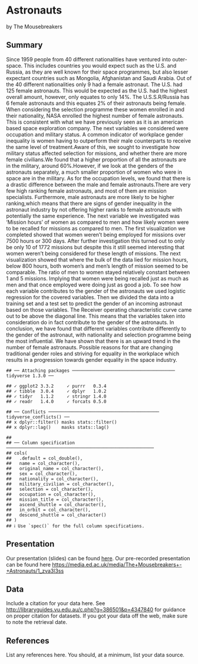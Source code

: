 Astronauts
================
by The Mousebreakers

## Summary

Since 1959 people from 40 different nationalities have ventured into
outer-space. This includes countries you would expect such as the U.S.
and Russia, as they are well known for their space programmes, but also
lesser expectant countries such as Mongolia, Afghanistan and Saudi
Arabia. Out of the 40 different nationalities only 9 had a female
astronaut. The U.S. had 125 female astronauts. This would be expected as
the U.S. had the highest overall amount, however, only equates to only
14%. The U.S.S.R/Russia has 6 female astronauts and this equates 2% of
their astronauts being female. When considering the selection programme
these women enrolled in and their nationality, NASA enrolled the highest
number of female astronauts. This is consistent with what we have
previously seen as it is an american based space exploration company.
The next variables we considered were occupation and military status. A
common indicator of workplace gender inequality is women having to
outperform their male counterparts to receive the same level of
treatment.Aware of this, we sought to investigate how military status
affected selection for missions, and whether there are more female
civilians.We found that a higher proportion of all the astronauts are in
the military, around 60%.However, if we look at the genders of the
astronauts separately, a much smaller proportion of women who were in
space are in the military. As for the occupation levels, we found that
there is a drastic difference between the male and female
astronauts.There are very few high ranking female astronauts, and most
of them are mission specialists. Furthermore, male astronauts are more
likely to be higher ranking,which means that there are signs of gender
inequality in the astronaut industry by not offering higher ranks to
female astronauts with potentially the same experience. The next
variable we investigated was ‘Mission hours’ of women as compared to men
and how likely women were to be recalled for missions as compared to
men. The first visualization we completed showed that women weren’t
being employed for missions over 7500 hours or 300 days. After further
investigation this turned out to only be only 10 of 1772 missions but
despite this it still seemed interesting that women weren’t being
considered for these length of missions. The next visualization showed
that where the bulk of the data lied for mission hours, below 800 hours,
both women’s and men’s length of mission seemed to be comparable. The
ratio of men to women stayed relatively constant between 1 and 5
missions. Implying that women were being recalled just as much as men
and that once employed were doing just as good a job. To see how each
variable contributes to the gender of the astronauts we used logistic
regression for the covered variables. Then we divided the data into a
training set and a test set to predict the gender of an incoming
astronaut based on those variables. The Receiver operating
characteristic curve came out to be above the diagonal line. This means
that the variables taken into consideration do in fact contribute to the
gender of the astronauts. In conclusion, we have found that different
variables contribute differently to the gender of the astronaut, with
nationality and selection programme being the most influential. We have
shown that there is an upward trend in the number of female astronauts.
Possible reasons for that are changing traditional gender roles and
striving for equality in the workplace which results in a progression
towards gender equality in the space industry.

    ## ── Attaching packages ─────────────────────────────────────── tidyverse 1.3.0 ──

    ## ✓ ggplot2 3.3.2     ✓ purrr   0.3.4
    ## ✓ tibble  3.0.4     ✓ dplyr   1.0.2
    ## ✓ tidyr   1.1.2     ✓ stringr 1.4.0
    ## ✓ readr   1.4.0     ✓ forcats 0.5.0

    ## ── Conflicts ────────────────────────────────────────── tidyverse_conflicts() ──
    ## x dplyr::filter() masks stats::filter()
    ## x dplyr::lag()    masks stats::lag()

    ## 
    ## ── Column specification ────────────────────────────────────────────────────────
    ## cols(
    ##   .default = col_double(),
    ##   name = col_character(),
    ##   original_name = col_character(),
    ##   sex = col_character(),
    ##   nationality = col_character(),
    ##   military_civilian = col_character(),
    ##   selection = col_character(),
    ##   occupation = col_character(),
    ##   mission_title = col_character(),
    ##   ascend_shuttle = col_character(),
    ##   in_orbit = col_character(),
    ##   descend_shuttle = col_character()
    ## )
    ## ℹ Use `spec()` for the full column specifications.

## Presentation

Our presentation (slides) can be found
[here](https://ids-s1-20.github.io/project-the_mousebreakers/). Our
pre-recorded presentation can be found here
<https://media.ed.ac.uk/media/The+Mousebreakers+-+Astronauts/1_zva3l3ss>

## Data

Include a citation for your data here. See
<http://libraryguides.vu.edu.au/c.php?g=386501&p=4347840> for guidance
on proper citation for datasets. If you got your data off the web, make
sure to note the retrieval date.

## References

List any references here. You should, at a minimum, list your data
source.
